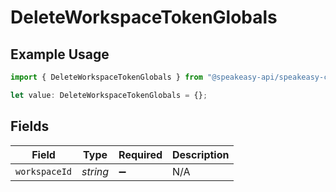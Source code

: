 # DeleteWorkspaceTokenGlobals

## Example Usage

```typescript
import { DeleteWorkspaceTokenGlobals } from "@speakeasy-api/speakeasy-client-sdk-typescript/sdk/models/operations";

let value: DeleteWorkspaceTokenGlobals = {};
```

## Fields

| Field              | Type               | Required           | Description        |
| ------------------ | ------------------ | ------------------ | ------------------ |
| `workspaceId`      | *string*           | :heavy_minus_sign: | N/A                |